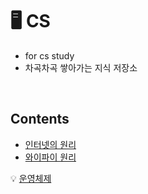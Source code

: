 #  🖥️ CS
- for cs study   
- 차곡차곡 쌓아가는 지식 저장소
</br>

## Contents
* [인터넷의 원리](https://blog.naver.com/wngjs3/222053320101)
* [와이파이 원리](https://blog.naver.com/suk91ko/220318656831) </br>

💡 [운영체제](https://github.com/ERIN56/CS-STUDY/blob/master/%EC%9A%B4%EC%98%81%EC%B2%B4%EC%A0%9C/README.md)
